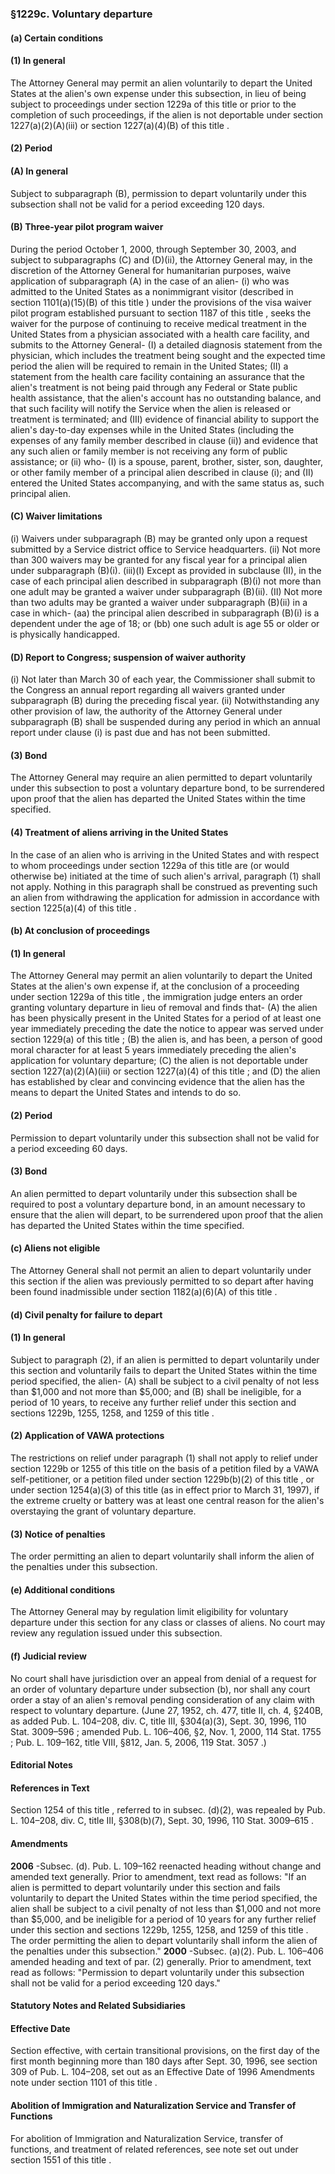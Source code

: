 <!--
url: https://uscode.house.gov/view.xhtml?req=granuleid:USC-prelim-title8-section1229c&num=0&edition=prelim
date_accessed: 2024-07-28 23:45:29
-->
### §1229c. Voluntary departure
#### (a) Certain conditions
#### (1\) In general
 The Attorney General may permit an alien voluntarily to depart the United States at the alien's own expense under this subsection, in lieu of being subject to proceedings under
 section 1229a of this title
 or prior to the completion of such proceedings, if the alien is not deportable under section 1227(a)(2\)(A)(iii) or
 section 1227(a)(4\)(B) of this title
 .
#### (2\) Period
#### (A) In general
 Subject to subparagraph (B), permission to depart voluntarily under this subsection shall not be valid for a period exceeding 120 days.
#### (B) Three\-year pilot program waiver
 During the period October 1, 2000, through September 30, 2003, and subject to subparagraphs (C) and (D)(ii), the Attorney General may, in the discretion of the Attorney General for humanitarian purposes, waive application of subparagraph (A) in the case of an alien\-
 (i) who was admitted to the United States as a nonimmigrant visitor (described in
 section 1101(a)(15\)(B) of this title
 ) under the provisions of the visa waiver pilot program established pursuant to
 section 1187 of this title
 , seeks the waiver for the purpose of continuing to receive medical treatment in the United States from a physician associated with a health care facility, and submits to the Attorney General\-
 (I) a detailed diagnosis statement from the physician, which includes the treatment being sought and the expected time period the alien will be required to remain in the United States;
 (II) a statement from the health care facility containing an assurance that the alien's treatment is not being paid through any Federal or State public health assistance, that the alien's account has no outstanding balance, and that such facility will notify the Service when the alien is released or treatment is terminated; and
 (III) evidence of financial ability to support the alien's day\-to\-day expenses while in the United States (including the expenses of any family member described in clause (ii)) and evidence that any such alien or family member is not receiving any form of public assistance; or
 (ii) who\-
 (I) is a spouse, parent, brother, sister, son, daughter, or other family member of a principal alien described in clause (i); and
 (II) entered the United States accompanying, and with the same status as, such principal alien.
#### (C) Waiver limitations
 (i) Waivers under subparagraph (B) may be granted only upon a request submitted by a Service district office to Service headquarters.
 (ii) Not more than 300 waivers may be granted for any fiscal year for a principal alien under subparagraph (B)(i).
 (iii)(I) Except as provided in subclause (II), in the case of each principal alien described in subparagraph (B)(i) not more than one adult may be granted a waiver under subparagraph (B)(ii).
 (II) Not more than two adults may be granted a waiver under subparagraph (B)(ii) in a case in which\-
 (aa) the principal alien described in subparagraph (B)(i) is a dependent under the age of 18; or
 (bb) one such adult is age 55 or older or is physically handicapped.
#### (D) Report to Congress; suspension of waiver authority
 (i) Not later than March 30 of each year, the Commissioner shall submit to the Congress an annual report regarding all waivers granted under subparagraph (B) during the preceding fiscal year.
 (ii) Notwithstanding any other provision of law, the authority of the Attorney General under subparagraph (B) shall be suspended during any period in which an annual report under clause (i) is past due and has not been submitted.
#### (3\) Bond
 The Attorney General may require an alien permitted to depart voluntarily under this subsection to post a voluntary departure bond, to be surrendered upon proof that the alien has departed the United States within the time specified.
#### (4\) Treatment of aliens arriving in the United States
 In the case of an alien who is arriving in the United States and with respect to whom proceedings under
 section 1229a of this title
 are (or would otherwise be) initiated at the time of such alien's arrival, paragraph (1\) shall not apply. Nothing in this paragraph shall be construed as preventing such an alien from withdrawing the application for admission in accordance with
 section 1225(a)(4\) of this title
 .
#### (b) At conclusion of proceedings
#### (1\) In general
 The Attorney General may permit an alien voluntarily to depart the United States at the alien's own expense if, at the conclusion of a proceeding under
 section 1229a of this title
 , the immigration judge enters an order granting voluntary departure in lieu of removal and finds that\-
 (A) the alien has been physically present in the United States for a period of at least one year immediately preceding the date the notice to appear was served under
 section 1229(a) of this title
 ;
 (B) the alien is, and has been, a person of good moral character for at least 5 years immediately preceding the alien's application for voluntary departure;
 (C) the alien is not deportable under section 1227(a)(2\)(A)(iii) or
 section 1227(a)(4\) of this title
 ; and
 (D) the alien has established by clear and convincing evidence that the alien has the means to depart the United States and intends to do so.
#### (2\) Period
 Permission to depart voluntarily under this subsection shall not be valid for a period exceeding 60 days.
#### (3\) Bond
 An alien permitted to depart voluntarily under this subsection shall be required to post a voluntary departure bond, in an amount necessary to ensure that the alien will depart, to be surrendered upon proof that the alien has departed the United States within the time specified.
#### (c) Aliens not eligible
 The Attorney General shall not permit an alien to depart voluntarily under this section if the alien was previously permitted to so depart after having been found inadmissible under
 section 1182(a)(6\)(A) of this title
 .
#### (d) Civil penalty for failure to depart
#### (1\) In general
 Subject to paragraph (2\), if an alien is permitted to depart voluntarily under this section and voluntarily fails to depart the United States within the time period specified, the alien\-
 (A) shall be subject to a civil penalty of not less than $1,000 and not more than $5,000; and
 (B) shall be ineligible, for a period of 10 years, to receive any further relief under this section and
 sections 1229b, 1255, 1258, and 1259 of this title
 .
#### (2\) Application of VAWA protections
 The restrictions on relief under paragraph (1\) shall not apply to relief under
 section 1229b or 1255 of this title
 on the basis of a petition filed by a VAWA self\-petitioner, or a petition filed under
 section 1229b(b)(2\) of this title
 , or under
 section 1254(a)(3\) of this title
 (as in effect prior to March 31, 1997\), if the extreme cruelty or battery was at least one central reason for the alien's overstaying the grant of voluntary departure.
#### (3\) Notice of penalties
 The order permitting an alien to depart voluntarily shall inform the alien of the penalties under this subsection.
#### (e) Additional conditions
 The Attorney General may by regulation limit eligibility for voluntary departure under this section for any class or classes of aliens. No court may review any regulation issued under this subsection.
#### (f) Judicial review
 No court shall have jurisdiction over an appeal from denial of a request for an order of voluntary departure under subsection (b), nor shall any court order a stay of an alien's removal pending consideration of any claim with respect to voluntary departure.
 (June 27, 1952, ch. 477, title II, ch. 4, §240B, as added
 Pub. L. 104–208,
 div. C, title III, §304(a)(3\), Sept. 30, 1996,
 110 Stat. 3009–596
 ; amended
 Pub. L. 106–406,
 §2, Nov. 1, 2000,
 114 Stat. 1755
 ;
 Pub. L. 109–162,
 title VIII, §812, Jan. 5, 2006,
 119 Stat. 3057
 .)
#### **Editorial Notes**
#### References in Text
 Section 1254 of this title
 , referred to in subsec. (d)(2\), was repealed by
 Pub. L. 104–208,
 div. C, title III, §308(b)(7\), Sept. 30, 1996,
 110 Stat. 3009–615
 .
#### Amendments
**2006** 
 \-Subsec. (d).
 Pub. L. 109–162
 reenacted heading without change and amended text generally. Prior to amendment, text read as follows: "If an alien is permitted to depart voluntarily under this section and fails voluntarily to depart the United States within the time period specified, the alien shall be subject to a civil penalty of not less than $1,000 and not more than $5,000, and be ineligible for a period of 10 years for any further relief under this section and
 sections 1229b, 1255, 1258, and 1259 of this title
 . The order permitting the alien to depart voluntarily shall inform the alien of the penalties under this subsection."
**2000** 
 \-Subsec. (a)(2\).
 Pub. L. 106–406
 amended heading and text of par. (2\) generally. Prior to amendment, text read as follows: "Permission to depart voluntarily under this subsection shall not be valid for a period exceeding 120 days."
#### **Statutory Notes and Related Subsidiaries**
#### Effective Date
 Section effective, with certain transitional provisions, on the first day of the first month beginning more than 180 days after Sept. 30, 1996, see section 309 of
 Pub. L. 104–208,
 set out as an Effective Date of 1996 Amendments note under
 section 1101 of this title
 .
#### Abolition of Immigration and Naturalization Service and Transfer of Functions
 For abolition of Immigration and Naturalization Service, transfer of functions, and treatment of related references, see note set out under
 section 1551 of this title
 .
